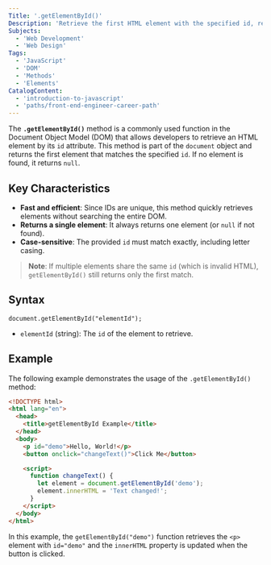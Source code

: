 ```yaml
---
Title: '.getElementById()'
Description: 'Retrieve the first HTML element with the specified id, returning null if no match is found.'
Subjects:
  - 'Web Development'
  - 'Web Design'
Tags:
  - 'JavaScript'
  - 'DOM'
  - 'Methods'
  - 'Elements'
CatalogContent:
  - 'introduction-to-javascript'
  - 'paths/front-end-engineer-career-path'
---
```


The **`.getElementById()`** method is a commonly used function in the Document Object Model (DOM) that allows developers to retrieve an HTML element by its `id` attribute. This method is part of the `document` object and returns the first element that matches the specified `id`. If no element is found, it returns `null`.

## Key Characteristics

- **Fast and efficient**: Since IDs are unique, this method quickly retrieves elements without searching the entire DOM.
- **Returns a single element**: It always returns one element (or `null` if not found).
- **Case-sensitive**: The provided `id` must match exactly, including letter casing.

> **Note**: If multiple elements share the same `id` (which is invalid HTML), `getElementById()` still returns only the first match.

## Syntax

```pseudo
document.getElementById("elementId");
```

- `elementId` (string): The `id` of the element to retrieve.

## Example

The following example demonstrates the usage of the `.getElementById()` method:

```html
<!DOCTYPE html>
<html lang="en">
  <head>
    <title>getElementById Example</title>
  </head>
  <body>
    <p id="demo">Hello, World!</p>
    <button onclick="changeText()">Click Me</button>

    <script>
      function changeText() {
        let element = document.getElementById('demo');
        element.innerHTML = 'Text changed!';
      }
    </script>
  </body>
</html>
```

In this example, the `getElementById("demo")` function retrieves the `<p>` element with `id="demo"` and the `innerHTML` property is updated when the button is clicked.
